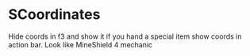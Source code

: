 # SCoordinates
Hide coords in f3 and show it if you hand a special item show coords in action bar. Look like MineShield 4 mechanic
